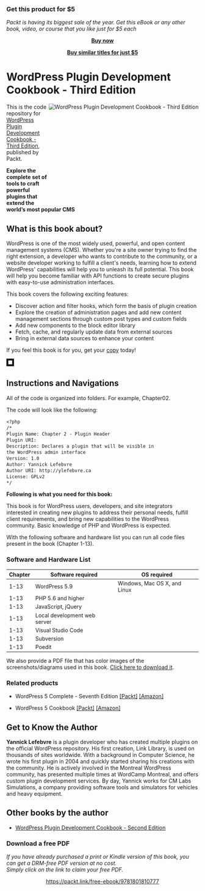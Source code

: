 
### Get this product for $5

<i>Packt is having its biggest sale of the year. Get this eBook or any other book, video, or course that you like just for $5 each</i>


<b><p align='center'>[Buy now](https://packt.link/9781801810777)</p></b>


<b><p align='center'>[Buy similar titles for just $5](https://subscription.packtpub.com/search)</p></b>


# WordPress Plugin Development Cookbook - Third Edition

<a href="https://www.packtpub.com/product/wordpress-plugin-development-cookbook-third-edition/9781801810777?utm_source=github&utm_medium=repository&utm_campaign=9781801810777"><img src="https://static.packt-cdn.com/products/9781801810777/cover/smaller" alt="WordPress Plugin Development Cookbook - Third Edition" height="256px" align="right"></a>

This is the code repository for [WordPress Plugin Development Cookbook - Third Edition](https://www.packtpub.com/product/wordpress-plugin-development-cookbook-third-edition/9781801810777?utm_source=github&utm_medium=repository&utm_campaign=9781801810777), published by Packt.

**Explore the complete set of tools to craft powerful plugins that extend the world’s most popular CMS**

## What is this book about?
WordPress is one of the most widely used, powerful, and open content management systems (CMS). Whether you're a site owner trying to find the right extension, a developer who wants to contribute to the community, or a website developer working to fulfill a client's needs, learning how to extend WordPress' capabilities will help you to unleash its full potential. This book will help you become familiar with API functions to create secure plugins with easy-to-use administration interfaces.

This book covers the following exciting features: 
* Discover action and filter hooks, which form the basis of plugin creation
* Explore the creation of administration pages and add new content management sections through custom post types and custom fields
* Add new components to the block editor library
* Fetch, cache, and regularly update data from external sources
* Bring in external data sources to enhance your content

If you feel this book is for you, get your [copy](https://www.amazon.com/dp/180181077X) today!

<a href="https://www.packtpub.com/?utm_source=github&utm_medium=banner&utm_campaign=GitHubBanner"><img src="https://raw.githubusercontent.com/PacktPublishing/GitHub/master/GitHub.png" 
alt="https://www.packtpub.com/" border="5" /></a>


## Instructions and Navigations
All of the code is organized into folders. For example, Chapter02.

The code will look like the following:
```
<?php
/*
Plugin Name: Chapter 2 - Plugin Header
Plugin URI:
Description: Declares a plugin that will be visible in
the WordPress admin interface
Version: 1.0
Author: Yannick Lefebvre
Author URI: http://ylefebvre.ca
License: GPLv2
*/
```

**Following is what you need for this book:**

This book is for WordPress users, developers, and site integrators interested in creating new plugins to address their personal needs, fulfill client requirements, and bring new capabilities to the WordPress community. Basic knowledge of PHP and WordPress is expected.

With the following software and hardware list you can run all code files present in the book (Chapter 1-13).

### Software and Hardware List

| Chapter  | Software required                   | OS required                        |
| -------- | ------------------------------------| -----------------------------------|
| 1-13     | WordPress 5.9                       | Windows, Mac OS X, and Linux       |
| 1-13     | PHP 5.6 and higher                  |                                    |
| 1-13     | JavaScript, jQuery                  |                                    |
| 1-13     | Local development web server        |                                    |
| 1-13     | Visual Studio Code                  |                                    |
| 1-13     | Subversion                          |                                    |
| 1-13     | Poedit                              |                                    |


We also provide a PDF file that has color images of the screenshots/diagrams used in this book. [Click here to download it](https://static.packt-cdn.com/downloads/9781801810777_ColorImages.pdf).


### Related products <Other books you may enjoy>
* WordPress 5 Complete - Seventh Edition [[Packt]](https://www.packtpub.com/product/wordpress-5-complete-seventh-edition/9781789532012?utm_source=github&utm_medium=repository&utm_campaign=9781789532012) [[Amazon]](https://www.amazon.com/dp/1789532019)

* WordPress 5 Cookbook [[Packt]](https://www.packtpub.com/product/wordpress-5-cookbook/9781838986506?utm_source=github&utm_medium=repository&utm_campaign=9781838986506) [[Amazon]](https://www.amazon.com/dp/1838986502)

## Get to Know the Author
**Yannick Lefebvre**
is a plugin developer who has created multiple plugins on the official WordPress repository. His first creation, Link Library, is used on thousands of sites worldwide. With a background in Computer Science, he wrote his first plugin in 2004 and quickly started sharing his creations with the community. He is actively involved in the Montreal WordPress community, has presented multiple times at WordCamp Montreal, and offers custom plugin development services. By day, Yannick works for CM Labs Simulations, a company providing software tools and simulators for vehicles and heavy equipment.


## Other books by the author
* [WordPress Plugin Development Cookbook - Second Edition](https://www.packtpub.com/product/wordpress-plugin-development-cookbook-second-edition/9781788291187?utm_source=github&utm_medium=repository&utm_campaign=9781788291187)



### Download a free PDF

 <i>If you have already purchased a print or Kindle version of this book, you can get a DRM-free PDF version at no cost.<br>Simply click on the link to claim your free PDF.</i>
<p align="center"> <a href="https://packt.link/free-ebook/9781801810777">https://packt.link/free-ebook/9781801810777 </a> </p>